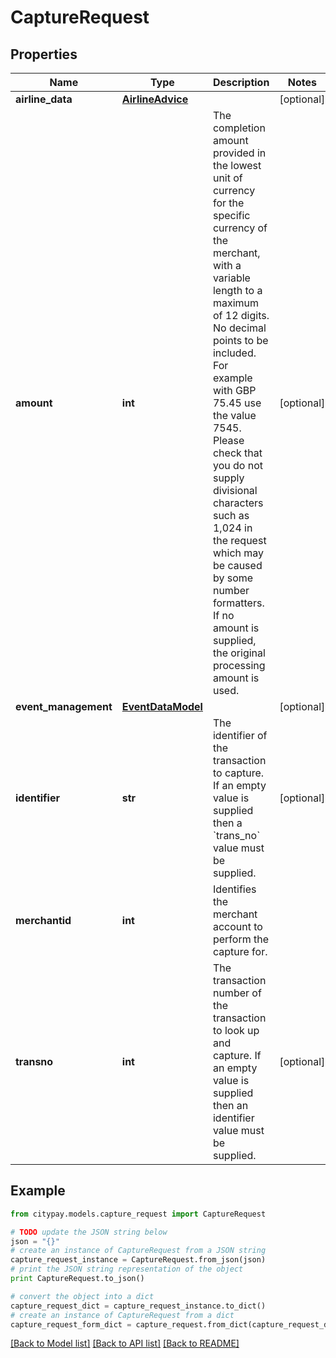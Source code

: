 # CaptureRequest


## Properties

Name | Type | Description | Notes
------------ | ------------- | ------------- | -------------
**airline_data** | [**AirlineAdvice**](AirlineAdvice.md) |  | [optional] 
**amount** | **int** | The completion amount provided in the lowest unit of currency for the specific currency of the merchant, with a variable length to a maximum of 12 digits. No decimal points to be included. For example with GBP 75.45 use the value 7545. Please check that you do not supply divisional characters such as 1,024 in the request which may be caused by some number formatters.  If no amount is supplied, the original processing amount is used.  | [optional] 
**event_management** | [**EventDataModel**](EventDataModel.md) |  | [optional] 
**identifier** | **str** | The identifier of the transaction to capture. If an empty value is supplied then a &#x60;trans_no&#x60; value must be supplied. | [optional] 
**merchantid** | **int** | Identifies the merchant account to perform the capture for. | 
**transno** | **int** | The transaction number of the transaction to look up and capture. If an empty value is supplied then an identifier value must be supplied. | [optional] 

## Example

```python
from citypay.models.capture_request import CaptureRequest

# TODO update the JSON string below
json = "{}"
# create an instance of CaptureRequest from a JSON string
capture_request_instance = CaptureRequest.from_json(json)
# print the JSON string representation of the object
print CaptureRequest.to_json()

# convert the object into a dict
capture_request_dict = capture_request_instance.to_dict()
# create an instance of CaptureRequest from a dict
capture_request_form_dict = capture_request.from_dict(capture_request_dict)
```
[[Back to Model list]](../README.md#documentation-for-models) [[Back to API list]](../README.md#documentation-for-api-endpoints) [[Back to README]](../README.md)


